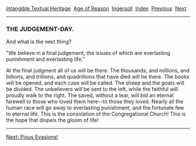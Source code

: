 [Intangible Textual Heritage](../../../index)  [Age of
Reason](../../index)  [Ingersoll](../index)  [Index](index) 
[Previous](i0155)  [Next](i0157) 

------------------------------------------------------------------------

### THE JUDGEMENT-DAY.

And what is the next thing?

"We believe in a final judgement, the issues of which are everlasting
punishment and everlasting life."

At the final judgment all of us will be there. The thousands, and
millions, and billions, and trillions, and quadrillions that have died
will he there. The books will be opened, and each case will be called.
The sheep and the goats will be divided. The unbelievers will be sent to
the left, while the faithful will proudly walk to the right. The saved,
without a tear, will bid an eternal farewell to those who loved them
here--to those they loved. Nearly all the human race will go away to
everlasting punishment, and the fortunate few to eternal life. This is
the consolation of the Congregational Church! This is the hope that
dispels the gloom of life!

------------------------------------------------------------------------

[Next: Pious Evasions!](i0157)
